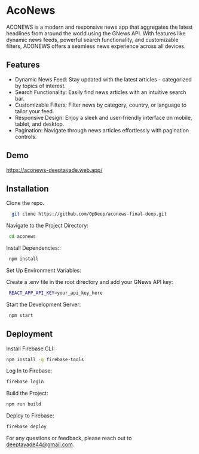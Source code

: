 
# AcoNews

ACONEWS is a modern and responsive news app that aggregates the latest headlines from around the world using the GNews API. With features like dynamic news feeds, powerful search functionality, and customizable filters, ACONEWS offers a seamless news experience across all devices.


## Features

- Dynamic News Feed: Stay updated with the latest articles - categorized by topics of interest.
- Search Functionality: Easily find news articles with an intuitive search bar.
- Customizable Filters: Filter news by category, country, or language to tailor your feed.
- Responsive Design: Enjoy a sleek and user-friendly interface on mobile, tablet, and desktop.
- Pagination: Navigate through news articles effortlessly with pagination controls.
## Demo

https://aconews-deeptayade.web.app/




## Installation

Clone the repo.

```bash
  git clone https://github.com/OpDeep/aconews-final-deep.git
```
Navigate to the Project Directory:

```bash
 cd aconews
```
Install Dependencies::

```bash
 npm install
```
Set Up Environment Variables:

Create a .env file in the root directory and add your GNews API key:

```bash
 REACT_APP_API_KEY=your_api_key_here
```
Start the Development Server:

```bash
 npm start
```
## Deployment

Install Firebase CLI:


```bash
npm install -g firebase-tools
```
Log In to Firebase:

```bash
firebase login
```
Build the Project:

```bash
npm run build
```
Deploy to Firebase:

```bash
firebase deploy
```

For any questions or feedback, please reach out to deeptayade44@gmail.com.









